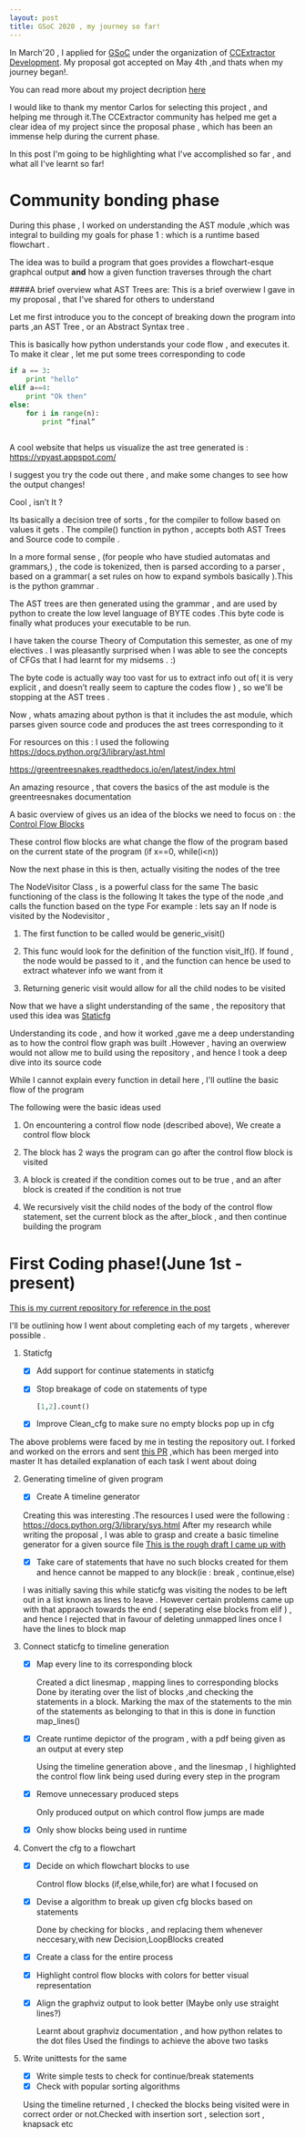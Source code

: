 ```yaml
---
layout: post
title: GSoC 2020 , my journey so far!
---
```


In March'20 , I applied for [GSoC](https://summerofcode.withgoogle.com/) under the organization of [CCExtractor Development](https://summerofcode.withgoogle.com/organizations/5176609797046272/).
My proposal got accepted on May 4th ,and thats when my journey began!.

You can read more about my project decription [here](https://summerofcode.withgoogle.com/projects/#5888598286532608) 

I would like to thank my mentor Carlos for selecting this project , and helping me through it.The CCExtractor community has helped me 
get a clear idea of my project since the proposal phase , which has been an immense help during the current phase. 

In this post I'm going to be highlighting what I've accomplished so far , and
what all I've learnt so far!

Community bonding phase
======
During this phase , I worked on understanding the AST module ,which was integral 
to building my goals for phase 1 : which is a runtime based flowchart . 

The idea was to build a program that goes provides a flowchart-esque graphcal
 output __and__ how a given function traverses through the chart
 
 ####A brief overview what AST Trees are:
 This is a brief overwiew I gave in my proposal , 
 that I've shared for others to understand
 
 Let me first introduce you to the concept of breaking down the program into parts ,an AST Tree
, or an Abstract Syntax tree .

This is basically how python understands your code flow , and executes it. 
To make it clear , let me put some trees  corresponding to  code 
```python
if a == 3:
    print "hello"
elif a==4:
	print "Ok then"
else:
	for i in range(n):
		print “final”
 
```
A cool website that helps us visualize the ast tree generated is : https://vpyast.appspot.com/

I suggest you try the code out there , and make some changes to see how 
the output changes!

Cool , isn’t It ?

Its basically a decision tree of sorts , for the compiler to follow based on values it gets .
The compile() function in python , accepts both AST Trees and Source code to compile .

In a more formal sense , (for people who have studied automatas and grammars,) , the code is tokenized, then is parsed according to a parser , based on a grammar( a set rules on how to expand symbols basically ).This is the python grammar .

The AST trees are then generated using the grammar , and are used by python to create the low level language of BYTE codes .This byte code is finally what produces your executable to be run.

I have taken the course Theory of Computation this semester, as one of my electives . I was pleasantly surprised when I was able to see the concepts of CFGs that I had learnt for my midsems . :) 


The byte code is actually way too vast for us to extract info out of( it is very explicit , and doesn’t really seem to capture the codes flow ) , so we'll be stopping at the AST trees .

Now , whats amazing about python is that it includes the ast module, which 
parses given source code and produces the ast trees corresponding to it

For resources on this : I used the following 
https://docs.python.org/3/library/ast.html

https://greentreesnakes.readthedocs.io/en/latest/index.html

An amazing resource , that covers the basics of the ast module is the
greentreesnakes documentation

A basic overview of gives us an idea of the blocks we need to focus on :
the [Control Flow Blocks](https://greentreesnakes.readthedocs.io/en/latest/nodes.html#control-flow)

These control flow blocks are what change the flow of the program based
on the current state of the program (if x==0, while(i<n))  


Now the next phase in this is then, actually visiting the nodes of the tree

The NodeVisitor Class , is a powerful class for the same
The basic functioning of the class is the following 
It takes the type of the node ,and calls the function based on the type 
For example : lets say an If node is visited by the Nodevisitor ,

1. The first function to be called would be generic_visit()

2. This func would look for the definition of the function visit_If().
If found , the node would be passed to it , and the function can hence be used 
to extract whatever info we want from it

3. Returning generic visit would allow for all the child nodes to be visited 

Now that we have a slight understanding of the same , the repository that used this idea 
was [Staticfg](https://github.com/coetaur0/staticfg)

Understanding its code , and how it worked ,gave me a deep understanding as to how
the control flow graph was built .However , having an overwiew would not allow 
me to build using the repository , and hence I took a deep dive into its source code 

While I cannot explain every function in detail here , I'll outline the basic flow 
of the program

The following were the basic ideas used  

1. On encountering a control flow node (described above), We create a control flow block

2. The block has 2 ways the program can go after the control flow block is 
visited

3. A block is created if the condition comes out to be true , and an after block is 
created if the condition is not true

4. We recursively visit the child nodes of the body of the control flow statement, 
set the current block as the after_block , and then continue building the program 



First Coding phase!(June 1st -present)
======

[This is my current repository for reference in the post](https://github.com/vishwesh-D-kumar/AlgorithmFlowVisualizer/tree/runtime_only)

I'll be outlining how I went about completing each of my targets , wherever possible .

1. Staticfg

    * [x] Add support for continue statements in staticfg 
    
    * [x] Stop breakage of code on statements of type 
        ```python
        [1,2].count()
        ```
    
    * [x] Improve Clean_cfg to make sure no empty blocks pop up in cfg
    
The above problems were faced by me in testing the repository out. I forked and worked on the errors
and sent [this PR](https://github.com/coetaur0/staticfg/pull/13) ,which has been merged into master 
It has detailed explanation of each task I went about doing


2. Generating timeline of given program
    * [x] Create A timeline generator
    
    Creating this was interesting .The resources I used were the following  : https://docs.python.org/3/library/sys.html
    After my research while writing the proposal , I was able to grasp and create a basic timeline generator for a given source file
    [This is the rough draft I came up with](https://github.com/vishwesh-D-kumar/AlgorithmFlowVisualizer/commit/015927f1c838e82a0ba9cb386c6210437e41bbc5) 
    
    * [x] Take care of statements that have no such blocks created for them  and hence cannot be mapped to any block(ie : break , continue,else)
        
    I was initially saving this while staticfg was visiting the nodes to be left out in a list known as lines to leave .
    However certain problems came up with that appraoch towards the end ( seperating else blocks from elif ) , and hence 
    I rejected that in favour of deleting unmapped lines once I have the lines to block map
    

3. Connect staticfg to timeline generation

    * [x] Map every line to its corresponding block
        
        Created a dict linesmap , mapping lines to corresponding blocks
        Done by iterating over the list of blocks ,and checking the statements in a block.
        Marking the max of the statements to the min of the statements as belonging to that in 
        this is done in function map_lines() 
    
    * [x] Create runtime depictor of the program , with a pdf being given as an output at every step
            
        Using the timeline generation above , and the linesmap , I highlighted the control flow link being used during every step in the program
            
    * [x] Remove unnecessary produced steps 
            
        Only produced output on which control flow jumps are made 
            
    * [x] Only show blocks being used in runtime 
    
4. Convert the cfg to a flowchart 

    * [x] Decide on which flowchart blocks to use
        
        Control flow blocks (if,else,while,for) are what I focused on 
    
    * [x] Devise a algorithm to break up given cfg blocks based on statements 
          
        Done by checking for blocks , and replacing them whenever neccesary,with new Decision,LoopBlocks created
    
    * [x] Create a class for the entire process
    
    * [x] Highlight control flow blocks with colors for better visual representation
    
    * [x] Align the graphviz output to look better (Maybe only use straight lines?)
            
        Learnt about graphviz documentation , and how python relates to the dot files 
        Used the findings to achieve the above two tasks
    
5. Write unittests for the same

    * [x] Write simple tests to check for continue/break statements
    * [x] Check with popular sorting algorithms
   
    Using the timeline returned , I checked the blocks being visited were in correct order or not.Checked with insertion sort , 
    selection sort , knapsack etc
    
    


